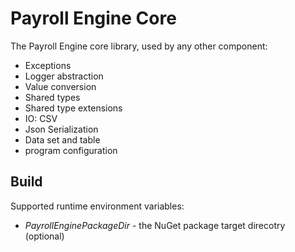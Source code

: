 # Payroll Engine Core

The Payroll Engine core library, used by any other component:
- Exceptions
- Logger abstraction
- Value conversion
- Shared types
- Shared type extensions
- IO: CSV
- Json Serialization
- Data set and table
- program configuration

## Build
Supported runtime environment variables:
- *PayrollEnginePackageDir* - the NuGet package target direcotry (optional)